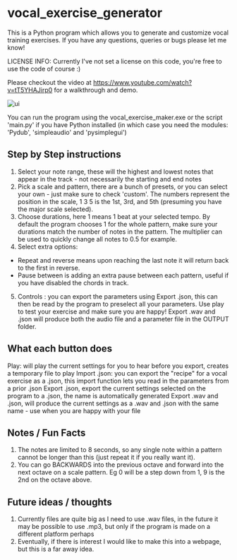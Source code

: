 # vocal_exercise_generator
This is a Python program which allows you to generate and customize vocal training exercises. If you have any questions, queries or bugs please let me know!

LICENSE INFO: Currently I've not set a license on this code, you're free to use the code of course :)

Please checkout the video at https://www.youtube.com/watch?v=tT5YHAJirp0 for a walkthrough and demo.

![ui](https://user-images.githubusercontent.com/48350767/84436026-b09e7500-ac2a-11ea-9de4-04bc854f7114.png)

You can run the program using the vocal_exercise_maker.exe or the script 'main.py' if you have Python installed (in which case you need the modules: 'Pydub', 'simpleaudio' and 'pysimplegui')

## Step by Step instructions
1. Select your note range, these will the highest and lowest notes that appear in the track - not necessarily the starting and end notes
2. Pick a scale and pattern, there are a bunch of presets, or you can select your own - just make sure to check 'custom'. The numbers represent the position in the scale, 1 3 5 is the 1st, 3rd, and 5th (presuming you have the major scale selected). 
3. Choose durations, here 1 means 1 beat at your selected tempo. By default the program chooses 1 for the whole pattern, make sure your durations match the number of notes in the pattern. The multiplier can be used to quickly change all notes to 0.5 for example. 
4. Select extra options:
- Repeat and reverse means upon reaching the last note it will return back to the first in reverse.
- Pause between is adding an extra pause between each pattern, useful if you have disabled the chords in track. 
5. Controls : you can export the parameters using Export .json, this can then be read by the program to preselect all your parameters. Use play to test your exercise and make sure you are happy! Export .wav and .json will produce both the audio file and a parameter file in the OUTPUT folder. 

## What each button does
Play: will play the current settings for you to hear before you export, creates a temporary file to play
Import .json: you can export the "recipe" for a vocal exercise as a .json, this import function lets you read in the parameters from a prior .json
Export .json, export the current settings selected on the program to a .json, the name is automatically generated
Export .wav and .json, will produce the current settings as a .wav and .json with the same name - use when you are happy with your file

## Notes / Fun Facts
1. The notes are limited to 8 seconds, so any single note within a pattern cannot be longer than this (just repeat it if you really want it).
2. You can go BACKWARDS into the previous octave and forward into the next octave on a scale pattern. Eg 0 will be a step down from 1, 9 is the 2nd on the octave above. 

## Future ideas / thoughts
1. Currently files are quite big as I need to use .wav files, in the future it may be possible to use .mp3, but only if the program is made on a different platform perhaps
2. Eventually, if there is interest I would like to make this into a webpage, but this is a far away idea. 

